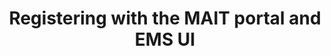 ---
title: Registering with the MAIT portal and EMS UI
keywords: development, versioning
tags: [development]
sidebar: overview_sidebar
permalink: view-logs.html
summary: A guide on how to register with the MAIT Portal and EMS UI.
toc: true
---